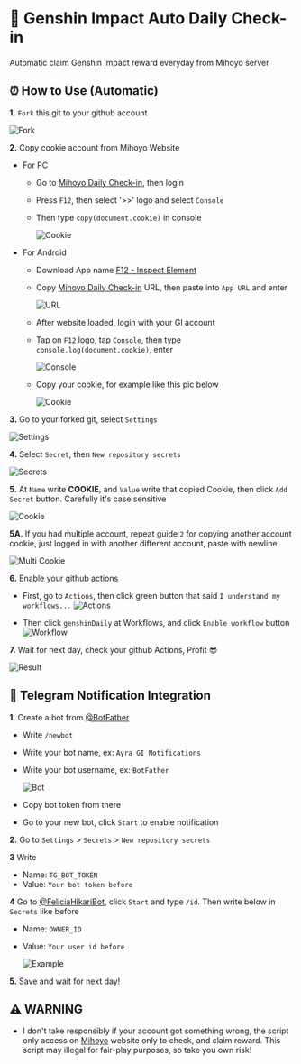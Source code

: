 # 🎉 Genshin Impact Auto Daily Check-in
Automatic claim Genshin Impact reward everyday from Mihoyo server

## ⏰ How to Use (Automatic)

**1.** `Fork` this git to your github account

   ![Fork](https://user-images.githubusercontent.com/36266025/114557579-051fe000-9c94-11eb-9941-64a1de592cfc.png)

**2.** Copy cookie account from Mihoyo Website

* For PC
    * Go to [Mihoyo Daily Check-in](https://webstatic-sea.mihoyo.com/ys/event/signin-sea/index.html?act_id=e202102251931481), then login

    * Press `F12`, then select '>>' logo and select `Console`

    * Then type `copy(document.cookie)` in console
 
      ![Cookie](https://user-images.githubusercontent.com/36266025/114557672-18cb4680-9c94-11eb-867f-d3eee4f1f4a6.png)

* For Android
   * Download App name [F12 - Inspect Element](https://play.google.com/store/apps/details?id=com.asfmapps.f12)

   * Copy [Mihoyo Daily Check-in](https://webstatic-sea.mihoyo.com/ys/event/signin-sea/index.html?act_id=e202102251931481) URL, then paste into `App URL` and enter

     ![URL](https://user-images.githubusercontent.com/36266025/114560843-3f3eb100-9c97-11eb-9833-52a7baf35e58.png)

   * After website loaded, login with your GI account

   * Tap on `F12` logo, tap `Console`, then type `console.log(document.cookie)`, enter

     ![Console](https://user-images.githubusercontent.com/36266025/114560167-a019b980-9c96-11eb-9c67-084e4f014ea0.png)

   * Copy your cookie, for example like this pic below

     ![Cookie](https://user-images.githubusercontent.com/36266025/114560963-58dff880-9c97-11eb-9ebe-a64126e552d7.png)


**3.** Go to your forked git, select `Settings`

   ![Settings](https://user-images.githubusercontent.com/36266025/114557766-30a2ca80-9c94-11eb-9dd4-ab0365d08d0c.png)

**4.** Select `Secret`, then `New repository secrets`

   ![Secrets](https://user-images.githubusercontent.com/36266025/114557805-3dbfb980-9c94-11eb-8f33-1217d4fa28f0.png)

**5.** At `Name` write **COOKIE**, and `Value` write that copied Cookie, then click `Add Secret` button. Carefully it's case sensitive

   ![Cookie](https://user-images.githubusercontent.com/36266025/114557856-4dd79900-9c94-11eb-90fc-f3650196f70e.png)

**5A.** If you had multiple account, repeat guide `2` for copying another account cookie, just logged in with another different account, paste with newline

   ![Multi Cookie](https://user-images.githubusercontent.com/36266025/114557928-5e880f00-9c94-11eb-8061-bde23f50b783.png)

**6.** Enable your github actions

- First, go to `Actions`, then click green button that said `I understand my workflows...`
   ![Actions](https://user-images.githubusercontent.com/36266025/114813785-0577c280-9ddd-11eb-9906-7325f28d8256.png)

- Then click `genshinDaily` at Workflows, and click `Enable workflow` button
   ![Workflow](https://user-images.githubusercontent.com/36266025/114813871-2dffbc80-9ddd-11eb-8933-639559400bb3.png)

**7.** Wait for next day, check your github Actions, Profit 😎

   ![Result](https://user-images.githubusercontent.com/36266025/114557989-6ba4fe00-9c94-11eb-85ff-9ef0bbafc68e.png)



## 🔔 Telegram Notification Integration

**1.** Create a bot from [@BotFather](https://t.me/BotFather)

* Write `/newbot`
* Write your bot name, ex: `Ayra GI Notifications`
* Write your bot username, ex: `BotFather`

   ![Bot](https://user-images.githubusercontent.com/36266025/114558041-795a8380-9c94-11eb-8d1c-3af246a37bbd.png)

* Copy bot token from there
* Go to your new bot, click `Start` to enable notification

**2.** Go to `Settings` > `Secrets` > `New repository secrets`

**3** Write
* Name: `TG_BOT_TOKEN`
* Value: `Your bot token before`

**4** Go to [@FeliciaHikariBot](https://t.me/FeliciaHikariBot), click `Start` and type `/id`. Then write below in `Secrets` like before
* Name: `OWNER_ID`
* Value: `Your user id before`

   ![Example](https://user-images.githubusercontent.com/36266025/114558092-87100900-9c94-11eb-9e9e-b8d4271235a9.png)


**5.** Save and wait for next day!


## ⚠️ WARNING
* I don't take responsibly if your account got something wrong, the script only access on [Mihoyo](https://webstatic-sea.mihoyo.com/ys/event/signin-sea/index.html?act_id=e202102251931481) website only to check, and claim reward. This script may illegal for fair-play purposes, so take you own risk!
